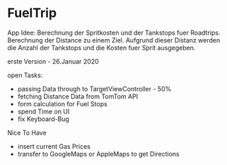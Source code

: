 # FuelTrip

App Idee:
Berechnung der Spritkosten und der Tankstops fuer Roadtrips.
Berechnung der Distance zu einem Ziel. Aufgrund dieser Distanz werden die Anzahl der Tankstops und die Kosten fuer Sprit ausgegeben.

erste Version - 26.Januar 2020

open Tasks:
- passing Data through to TargetViewController - 50%
- fetching Distance Data from TomTom API
- form calculation for Fuel Stops
- spend Time on UI
- fix Keyboard-Bug


Nice To Have
- insert current Gas Prices
- transfer to GoogleMaps or AppleMaps to get Directions
